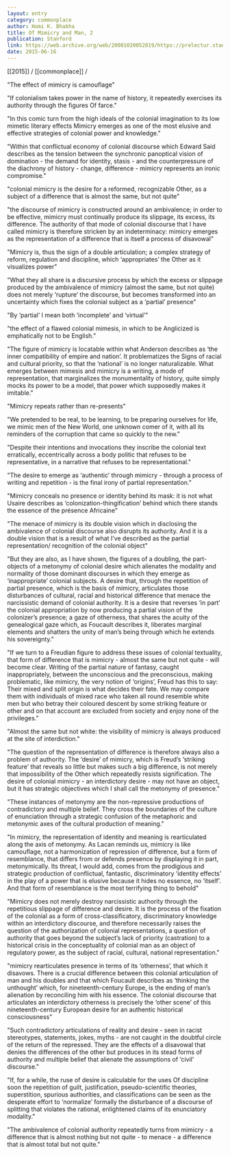 ```yaml
---
layout: entry
category: commonplace
author: Homi K. Bhabha
title: Of Mimicry and Man, 2
publication: Stanford
link: https://web.archive.org/web/20001020052019/https://prelectur.stanford.edu/lecturers/bhabha/mimicry.html
date: 2015-06-16
---
```


[[2015]] / [[commonplace]] / 

"The effect of mimicry is camouflage"

"If colonialism takes power in the name of history, it repeatedly exercises its authority through the figures Of farce."

"In this comic turn from the high ideals of the colonial imagination to its low mimetic literary effects Mimicry emerges as one of the most elusive and effective strategies of colonial power and knowledge."

"Within that conflictual economy of colonial discourse which Edward Said describes as the tension between the synchronic panoptical vision of domination - the demand for identity, stasis - and the counterpressure of the diachrony of history - change, difference - mimicry represents an ironic compromise."

"colonial mimicry is the desire for a reformed, recognizable Other, as a subject of a difference that is almost the same, but not quite"

"the discourse of mimicry is constructed around an ambivalence; in order to be effective, mimicry must continually produce its slippage, its excess, its difference. The authority of that mode of colonial discourse that I have called mimicry is therefore stricken by an indeterminacy: mimicry emerges as the representation of a difference that is itself a process of disavowal"

"Mimicry is, thus the sign of a double articulation; a complex strategy of reform, regulation and discipline, which ‘appropriates’ the Other as it visualizes power"

"What they all share is a discursive process by which the excess or slippage produced by the ambivalence of mimicry (almost the same, but not quite) does not merely ‘rupture’ the discourse, but becomes transformed into an uncertainty which fixes the colonial subject as a ‘partial’ presence"

"By ‘partial’ I mean both ‘incomplete’ and ‘virtual’"

"the effect of a flawed colonial mimesis, in which to be Anglicized is emphatically not to be English."

"The figure of mimicry is locatable within what Anderson describes as ‘the inner compatibility of empire and nation’. It problematizes the Signs of racial and cultural priority, so that the ‘national’ is no longer naturalizable. What emerges between mimesis and mimicry is a writing, a mode of representation, that marginalizes the monumentality of history, quite simply mocks its power to be a model, that power which supposedly makes it imitable."

"Mimicry repeats rather than re-presents"

"We pretended to be real, to be learning, to be preparing ourselves for life, we mimic men of the New World, one unknown comer of it, with all its reminders of the corruption that came so quickly to the new."

"Despite their intentions and invocations they inscribe the colonial text erratically, eccentrically across a body politic that refuses to be representative, in a narrative that refuses to be representational."

"The desire to emerge as ‘authentic’ through mimicry - through a process of writing and repetition - is the final irony of partial representation."

"Mimicry conceals no presence or identity behind its mask: it is not what Usaire describes as ‘colonization-thingification’ behind which there stands the essence of the présence Africaine"

"The menace of mimicry is its double vision which in disclosing the ambivalence of colonial discourse also disrupts its authority. And it is a double vision that is a result of what I’ve described as the partial representation/ recognition of the colonial object"

"But they are also, as I have shown, the figures of a doubling, the part-objects of a metonymy of colonial desire which alienates the modality and normality of those dominant discourses in which they emerge as ‘inappropriate’ colonial subjects. A desire that, through the repetition of partial presence, which is the basis of mimicry, articulates those disturbances of cultural, racial and historical difference that menace the narcissistic demand of colonial authority. It is a desire that reverses ‘in part’ the colonial appropriation by now producing a partial vision of the colonizer’s presence; a gaze of otherness, that shares the acuity of the genealogical gaze which, as Foucault describes it, liberates marginal elements and shatters the unity of man’s being through which he extends his sovereignty."

"If we turn to a Freudian figure to address these issues of colonial textuality, that form of difference that is mimicry - almost the same but not quite - will become clear. Writing of the partial nature of fantasy, caught inappropriately, between the unconscious and the preconscious, making problematic, like mimicry, the very notion of ‘origins’, Freud has this to say: Their mixed and split origin is what decides their fate. We may compare them with individuals of mixed race who taken all round resemble white men but who betray their coloured descent by some striking feature or other and on that account are excluded from society and enjoy none of the privileges."

"Almost the same but not white: the visibility of mimicry is always produced at the site of interdiction."

"The question of the representation of difference is therefore always also a problem of authority. The ‘desire’ of mimicry, which is Freud’s ‘striking feature’ that reveals so little but makes such a big difference, is not merely that impossibility of the Other which repeatedly resists signification. The desire of colonial mimicry - an interdictory desire - may not have an object, but it has strategic objectives which I shall call the metonymy of presence."

"These instances of metonymy are the non-repressive productions of contradictory and multiple belief. They cross the boundaries of the culture of enunciation through a strategic confusion of the metaphoric and metonymic axes of the cultural production of meaning."

"In mimicry, the representation of identity and meaning is rearticulated along the axis of metonymy. As Lacan reminds us, mimicry is like camouflage, not a harmonization of repression of difference, but a form of resemblance, that differs from or defends presence by displaying it in part, metonymically. Its threat, I would add, comes from the prodigious and strategic production of conflictual, fantastic, discriminatory ‘identity effects’ in the play of a power that is elusive because it hides no essence, no ‘itself’. And that form of resemblance is the most terrifying thing to behold"

"Mimicry does not merely destroy narcissistic authority through the repetitious slippage of difference and desire. It is the process of the fixation of the colonial as a form of cross-classificatory, discriminatory knowledge within an interdictory discourse, and therefore necessarily raises the question of the authorization of colonial representations, a question of authority that goes beyond the subject’s lack of priority (castration) to a historical crisis in the conceptuality of colonial man as an object of regulatory power, as the subject of racial, cultural, national representation."

"mimicry rearticulates presence in terms of its ‘otherness’, that which it disavows. There is a crucial difference between this colonial articulation of man and his doubles and that which Foucault describes as ‘thinking the unthought’ which, for nineteenth-century Europe, is the ending of man’s alienation by reconciling him with his essence. The colonial discourse that articulates an interdictory otherness is precisely the ‘other scene’ of this nineteenth-century European desire for an authentic historical consciousness"

"Such contradictory articulations of reality and desire - seen in racist stereotypes, statements, jokes, myths - are not caught in the doubtful circle of the return of the repressed. They are the effects of a disavowal that denies the differences of the other but produces in its stead forms of authority and multiple belief that alienate the assumptions of ‘civil’ discourse."

"If, for a while, the ruse of desire is calculable for the uses Of discipline soon the repetition of guilt, justification, pseudo-scientific theories, superstition, spurious authorities, and classifications can be seen as the desperate effort to ‘normalize’ formally the disturbance of a discourse of splitting that violates the rational, enlightened claims of its enunciatory modality."

"The ambivalence of colonial authority repeatedly turns from mimicry - a difference that is almost nothing but not quite - to menace - a difference that is almost total but not quite."
